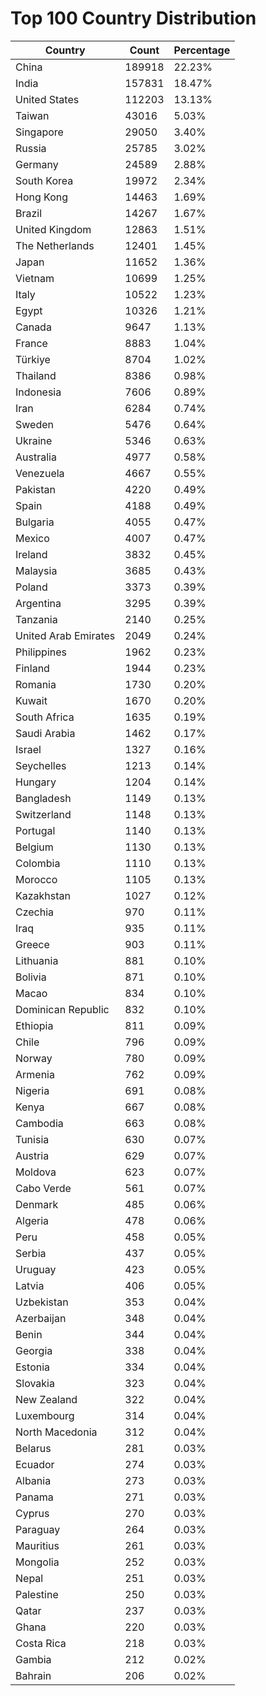 # Top 100 Country Distribution
| Country | Count | Percentage |
|----|----|----|
| China | 189918 | 22.23% |
| India | 157831 | 18.47% |
| United States | 112203 | 13.13% |
| Taiwan | 43016 | 5.03% |
| Singapore | 29050 | 3.40% |
| Russia | 25785 | 3.02% |
| Germany | 24589 | 2.88% |
| South Korea | 19972 | 2.34% |
| Hong Kong | 14463 | 1.69% |
| Brazil | 14267 | 1.67% |
| United Kingdom | 12863 | 1.51% |
| The Netherlands | 12401 | 1.45% |
| Japan | 11652 | 1.36% |
| Vietnam | 10699 | 1.25% |
| Italy | 10522 | 1.23% |
| Egypt | 10326 | 1.21% |
| Canada | 9647 | 1.13% |
| France | 8883 | 1.04% |
| Türkiye | 8704 | 1.02% |
| Thailand | 8386 | 0.98% |
| Indonesia | 7606 | 0.89% |
| Iran | 6284 | 0.74% |
| Sweden | 5476 | 0.64% |
| Ukraine | 5346 | 0.63% |
| Australia | 4977 | 0.58% |
| Venezuela | 4667 | 0.55% |
| Pakistan | 4220 | 0.49% |
| Spain | 4188 | 0.49% |
| Bulgaria | 4055 | 0.47% |
| Mexico | 4007 | 0.47% |
| Ireland | 3832 | 0.45% |
| Malaysia | 3685 | 0.43% |
| Poland | 3373 | 0.39% |
| Argentina | 3295 | 0.39% |
| Tanzania | 2140 | 0.25% |
| United Arab Emirates | 2049 | 0.24% |
| Philippines | 1962 | 0.23% |
| Finland | 1944 | 0.23% |
| Romania | 1730 | 0.20% |
| Kuwait | 1670 | 0.20% |
| South Africa | 1635 | 0.19% |
| Saudi Arabia | 1462 | 0.17% |
| Israel | 1327 | 0.16% |
| Seychelles | 1213 | 0.14% |
| Hungary | 1204 | 0.14% |
| Bangladesh | 1149 | 0.13% |
| Switzerland | 1148 | 0.13% |
| Portugal | 1140 | 0.13% |
| Belgium | 1130 | 0.13% |
| Colombia | 1110 | 0.13% |
| Morocco | 1105 | 0.13% |
| Kazakhstan | 1027 | 0.12% |
| Czechia | 970 | 0.11% |
| Iraq | 935 | 0.11% |
| Greece | 903 | 0.11% |
| Lithuania | 881 | 0.10% |
| Bolivia | 871 | 0.10% |
| Macao | 834 | 0.10% |
| Dominican Republic | 832 | 0.10% |
| Ethiopia | 811 | 0.09% |
| Chile | 796 | 0.09% |
| Norway | 780 | 0.09% |
| Armenia | 762 | 0.09% |
| Nigeria | 691 | 0.08% |
| Kenya | 667 | 0.08% |
| Cambodia | 663 | 0.08% |
| Tunisia | 630 | 0.07% |
| Austria | 629 | 0.07% |
| Moldova | 623 | 0.07% |
| Cabo Verde | 561 | 0.07% |
| Denmark | 485 | 0.06% |
| Algeria | 478 | 0.06% |
| Peru | 458 | 0.05% |
| Serbia | 437 | 0.05% |
| Uruguay | 423 | 0.05% |
| Latvia | 406 | 0.05% |
| Uzbekistan | 353 | 0.04% |
| Azerbaijan | 348 | 0.04% |
| Benin | 344 | 0.04% |
| Georgia | 338 | 0.04% |
| Estonia | 334 | 0.04% |
| Slovakia | 323 | 0.04% |
| New Zealand | 322 | 0.04% |
| Luxembourg | 314 | 0.04% |
| North Macedonia | 312 | 0.04% |
| Belarus | 281 | 0.03% |
| Ecuador | 274 | 0.03% |
| Albania | 273 | 0.03% |
| Panama | 271 | 0.03% |
| Cyprus | 270 | 0.03% |
| Paraguay | 264 | 0.03% |
| Mauritius | 261 | 0.03% |
| Mongolia | 252 | 0.03% |
| Nepal | 251 | 0.03% |
| Palestine | 250 | 0.03% |
| Qatar | 237 | 0.03% |
| Ghana | 220 | 0.03% |
| Costa Rica | 218 | 0.03% |
| Gambia | 212 | 0.02% |
| Bahrain | 206 | 0.02% |
